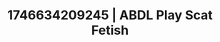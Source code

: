 ---
categories:
- Wet lips
- AI-generated
- Cosplay
- Sensual teasing
- Glowing skin
- Hidden desires
- ASMR
- AI girlfriend fantasy
image: /assets/images/1746634209245.jpg
layout: post
seo:
  description: Featured content with premium Scat Fetish, ABDL Play. HD images available.
  keywords: Scat Fetish, ABDL Play
  og_image: /assets/images/1746634209245.jpg
  schema_type: VisualArtwork
tags:
- ABDL Play
- '#1746634209245'
- Scat Fetish
title: 1746634209245 | ABDL Play Scat Fetish
---